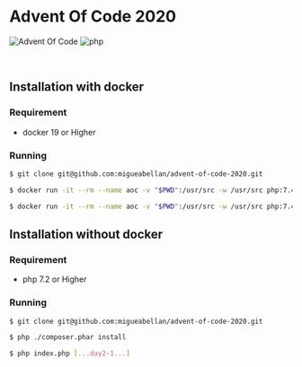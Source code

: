 # Advent Of Code 2020

![Advent Of Code](https://img.shields.io/badge/Advent%20Of%20Code-2020-blue?style=flat-square) ![php](https://img.shields.io/github/languages/top/migueabellan/advent-of-code-2020?style=flat-square)

<br />

## Installation with docker

### Requirement

- docker 19 or Higher

### Running

```sh
$ git clone git@github.com:migueabellan/advent-of-code-2020.git

$ docker run -it --rm --name aoc -v "$PWD":/usr/src -w /usr/src php:7.4-cli php ./composer.phar install
```

```sh
$ docker run -it --rm --name aoc -v "$PWD":/usr/src -w /usr/src php:7.4-cli php index.php [...day2-1...]
```

## Installation without docker

### Requirement

- php 7.2 or Higher

### Running

```sh
$ git clone git@github.com:migueabellan/advent-of-code-2020.git

$ php ./composer.phar install
```

```sh
$ php index.php [...day2-1...]
```
